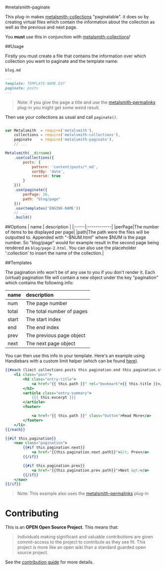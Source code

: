 #metalsmith-paginate

This plug-in makes [metalsmith-collections](https://github.com/segmentio/metalsmith-collections) "paginatable". it does so by creating virtual files which contain the information about the collection as well as the previous and next page.

You **must** use this in conjunction with [metalsmith-collections](https://github.com/segmentio/metalsmith-collections)!

##Usage

Firstly you must create a file that contains the information over which collection you want to paginate and the template name:

`blog.md`
```markdown
---
template: TEMPLATE-NAME.EXT
paginate: posts
---
```
> Note: if you give the page a title and use the [metalsmith-permalinks](https://github.com/segmentio/metalsmith-permalinks) plug-in you might get some weird result.


Then use your collections as usual and call `paginate()`.

```js

var Metalsmith  = require('metalsmith'),
    collections = require('metalsmith-collections'),
    paginate    = require('metalsmith-paginate'),
    // ...

Metalsmith(__dirname)
    .use(collections({
        posts: {
            pattern: 'content/posts/*.md',
            sortBy: 'date',
            reverse: true
        }
    }))
    .use(paginate({
        perPage: 10,
        path: "blog/page"
    }))
    .use(templates('ENGINE-NAME'))
    // ...
    .build()

```

##Options
| name | description |
|:-----|:------------|
|perPage|The number of items to be displayed per page|
|path|The path were the files will be outputted to. Appended with "-$NUM.html" where $NUM is the page number. So "blog/page" would for example result in the second page being rendered as `blog/page-2.html`. You can also use the placeholder ':collection' to insert the name of the collection.|


##Templates

The pagination info won't be of any use to you if you don't render it. Each (virtual) pagination file will contain a new object under the key "pagination" which contains the following info:

| name | description |
|:-----|:------------|
|num|The page number|
|total|The total number of pages|
|start|The start index|
|end|The end index|
|prev|The previous page object|
|next|The next page object|

You can then use this info in your template. Here's an example using Handlebars with a custom limit helper (which can be found [here](https://gist.github.com/RobinThrift/10375204)).

```handlebars
{{#each (limit collections.posts this.pagination.end this.pagination.start)}}
    <li class="post">
        <h2 class="entry-title">
            <a href="{{ this.path }}" rel="bookmark">{{ this.title }}</a>
        </h2>
        <article class="entry-summary">
            {{{ this.excerpt }}}
        </article>
        <footer>

            <a href="{{ this.path }}" class="button">Read More</a>
        </footer>
    </li>
{{/each}}

{{#if this.pagination}}
    <nav class="pagination">
        {{#if this.pagination.next}}
            <a href="{{this.pagination.next.path}}">&lt; Prev</a>
        {{/if}}

        {{#if this.pagination.prev}}
            <a href="{{this.pagination.prev.path}}">Next &gt;</a>
        {{/if}}
    </nav>
{{/if}}
```
> Note: This example also uses the [metalsmith-permalinks](https://github.com/segmentio/metalsmith-permalinks) plug-in

# Contributing

This is an **OPEN Open Source Project**. This means that:

> Individuals making significant and valuable contributions are given commit-access to the project to contribute as they see fit. This project is more like an open wiki than a standard guarded open source project.

See the [contribution guide](CONTRIBUTING.md) for more details.